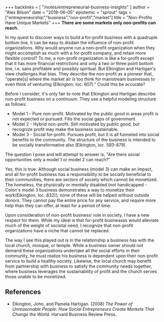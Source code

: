 +++
backlinks = [
  "/notes/entrepreneurial-business-insights"
]
author = "Alex Bilson"
date = "2018-06-05"
epistemic = "sprout"
tags = ["entrepreneurship","business","non-profit","market"]
title = "Non-Profits Have Unique Markets"
+++
**There are some markets only non-profits can reach.**

In my quest to discover ways to build a for-profit business with a quadruple bottom line, it can be easy to disdain the influence of non-profit organizations.  Why would anyone run a non-profit organization when they might accomplish as much with a for-profit company, and retain more flexible control?  To me, a non-profit organization is like a for-profit except that it has more financial restrictions and only a two or three point bottom line, i.e. sans profitable and possibly spiritual.  But Elkington and Hartigan's view challenges that bias.  They describe the non-profit as a pioneer that, "operate\[s\] where the market air is too think for mainstream businesses to even think of venturing (Elkington, loc. 607)."  Could this be accurate?

Before I consider, it's only fair to note that Elkington and Hartigan describe non-profit business on a continuum.  They use a helpful modeling structure as follows:

- Model 1 - Pure non-profit.  Motivated by the public good in areas profit is not expected or pursued.  Fills the social gaps of government.
- Model 2 - Hybrid non-profit.  Still motivated by public good, but recognize profit may make the business sustainable.
- Model 3 - Social for-profit.  Pursues profit, but it is all funneled into social benefits to the community.  The structure of the business is intended to be socially transformative also (Elkington, loc. 593-879).

The question I pose and will attempt to answer is, "Are there social opportunities only a model 1 or model 2 can reach?"

Yes, this is true.  Although social business (model 3) can make an impact, and all for-profit business has a responsibility to be socially beneficial to their communities, there are sectors of society which cannot be monetized.  The homeless, the phyisically or mentally disabled (not handicapped - Colon's model 3 business demonstrates a way to monetize their work(Elkington, loc. 832)); none of these will be helped without outside donors.  They cannot pay the entire price for any service, and require more help than they can offer, at least for a period of time.

Upon consideration of non-profit business' role in society, I have a new respect for them.  While my ideal is that for-profit businesses would alleviate much of the weight of societal need, I recognize that non-profit organizations have a niche that cannot be replaced.

The way I see this played out is in the relationship a business has with the local church, mosque, or temple.  While a business owner should not demand these organizations undertake all the social efforts in their community, he must realize his business is dependent upon their non-profit service to build a healthy society.  Likewise, the local church may benefit from partnership with business to satisfy the community needs together, where business leverages the sustainability of profit and the church serves those unable to be monetized.

## References

- Elkington, John, and Pamela Hartigan. (2008)  _The Power of Unreasonable People: How Social Entrepreneurs Create Markets That Change the World_. Harvard Business Review Press.
